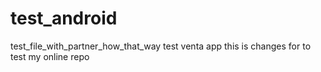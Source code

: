 # test_android
test_file_with_partner_how_that_way
test venta app
this is changes for to test my online repo
